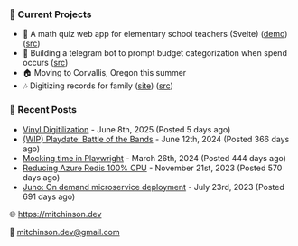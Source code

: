 ### 📌 Current Projects
- 📝 A math quiz web app for elementary school teachers (Svelte) ([demo](https://quiz-staging.mitchinson.dev/)) ([src](https://github.com/bmitchinson/budget-entry))
- 💸 Building a telegram bot to prompt budget categorization when spend occurs ([src](https://github.com/bmitchinson/sms-accountant))
- 🏠 Moving to Corvallis, Oregon this summer
- 🎶 Digitizing records for family ([site](https://vinyl.mitchinson.dev/ed-collection)) ([src](https://github.com/bmitchinson/vinyl-digitization))

### 📝 Recent Posts

- [Vinyl Digitilization](https://blog.mitchinson.dev/vinyl) - June 8th, 2025 (Posted 5 days ago)
- [(WIP) Playdate: Battle of the Bands](https://blog.mitchinson.dev/playdate-dev-one) - June 12th, 2024 (Posted 366 days ago)
- [Mocking time in Playwright](https://blog.mitchinson.dev/playwright-mock-time) - March 26th, 2024 (Posted 444 days ago)
- [Reducing Azure Redis 100% CPU](https://blog.mitchinson.dev/redis-cpu) - November 21st, 2023 (Posted 570 days ago)
- [Juno: On demand microservice deployment](https://blog.mitchinson.dev/juno) - July 23rd, 2023 (Posted 691 days ago)

🌐 https://mitchinson.dev

💌 mitchinson.dev@gmail.com